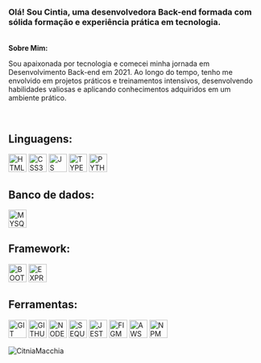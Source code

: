 <h3> Olá! Sou Cintia, uma desenvolvedora Back-end formada com sólida formação e experiência prática em tecnologia.</h3> <br/>
<b>Sobre Mim:</b>
<p>Sou apaixonada por tecnologia e comecei minha jornada em Desenvolvimento Back-end em 2021. Ao longo do tempo, tenho me envolvido em projetos práticos e treinamentos intensivos, desenvolvendo habilidades valiosas e aplicando conhecimentos adquiridos em um ambiente prático.</p>
<br/>
<h2>Linguagens:</h2>
<div>
 <img src="https://cdn.jsdelivr.net/gh/devicons/devicon/icons/html5/html5-original.svg" alt="HTML5" width="36" height="36" />
   <img src="https://cdn.jsdelivr.net/gh/devicons/devicon/icons/css3/css3-original.svg"  alt="CSS3" width="36" height="36"/>
   <img src="https://cdn.jsdelivr.net/gh/devicons/devicon/icons/javascript/javascript-original.svg" alt="JS" width="36" height="36" />
  <img src="https://cdn.jsdelivr.net/gh/devicons/devicon/icons/typescript/typescript-original.svg" alt="TYPESCRIPT" width="36" height="36"/>
    <img src="https://cdn.jsdelivr.net/gh/devicons/devicon@latest/icons/python/python-original.svg" alt="PYTHON" width="36" height="36"/>
       </div>
  <h2>Banco de dados:</h2>
   <img src="https://cdn.jsdelivr.net/gh/devicons/devicon/icons/mysql/mysql-original.svg" alt="MYSQL" width="36" height="36"/>
   <h2>Framework:</h2>
   <div>
<img src="https://cdn.jsdelivr.net/gh/devicons/devicon/icons/bootstrap/bootstrap-original.svg" alt="BOOTSTRAP" width="36" height="36"  />
<img src="https://cdn.jsdelivr.net/gh/devicons/devicon/icons/express/express-original.svg" alt="EXPRESSJS" width="36" height="36" />
  </div>
 <h2>Ferramentas:</h2>
 <div>
   <img src="https://cdn.jsdelivr.net/gh/devicons/devicon/icons/git/git-original.svg" alt="GIT" width="36" height="36" />
    <img src="https://cdn.jsdelivr.net/gh/devicons/devicon/icons/github/github-original.svg" alt="GITHUB" width="36" height="36" />
    <img src="https://cdn.jsdelivr.net/gh/devicons/devicon/icons/nodejs/nodejs-original.svg" alt="NODEJS" width="36" height="36"/>
     <img src="https://cdn.jsdelivr.net/gh/devicons/devicon/icons/sequelize/sequelize-original.svg" alt="SEQUELIZE" width="36" height="36"/>
     <img src="https://cdn.jsdelivr.net/gh/devicons/devicon/icons/jest/jest-plain.svg" alt="JEST" width="36" height="36"/>   
     <img src="https://cdn.jsdelivr.net/gh/devicons/devicon/icons/figma/figma-original.svg" alt="FIGMA" width="36" height="36"/>
     <img src="https://cdn.jsdelivr.net/gh/devicons/devicon@latest/icons/amazonwebservices/amazonwebservices-original-wordmark.svg" alt="AWS" width="36" height="36"/>
   <img src="https://cdn.jsdelivr.net/gh/devicons/devicon@latest/icons/npm/npm-original-wordmark.svg" alt="NPM" width="36" height="36" />       
        </div>         
         
<p><img align="left" style="display:block;" src="https://github-readme-stats.vercel.app/api/top-langs?username=CintiaMacchia&show_icons=true&locale=en&layout=compact" alt="CitniaMacchia" /></p>
